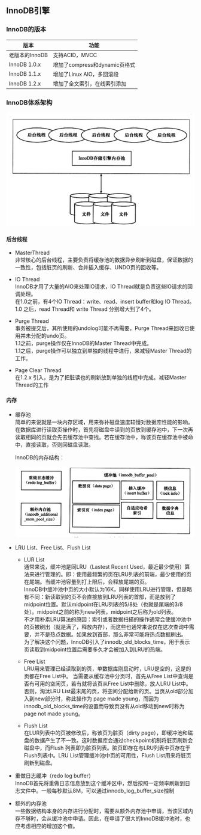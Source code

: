 ## InnoDB引擎

### InnoDB的版本

版本|功能
-|-
老版本的InnoDB|支持ACID，MVCC
InnoDB 1.0.x | 增加了compress和dynamic页格式
InnoDB 1.1.x | 增加了Linux AIO，多回滚段
InnoDB 1.2.x | 增加了全文索引，在线索引添加

### InnoDB体系架构

![InnoDB体系架构](./res/InnoDB体系架构.png)

#### 后台线程
- MasterThread  
    非常核心的后台线程，主要负责将缓存池的数据异步刷新到磁盘，保证数据的一致性，包括脏页的刷新、合并插入缓存、UNDO页的回收等。

- IO Thread  
    InnoDB才用了大量的AIO来处理IO请求，IO Thread就是负责这些IO请求的回调处理。  
    在1.0之前，有4个IO Thread：write、read、insert buffer和log IO Thread。  
    1.0 之后，read Thread和 write Thread 分别增大到了4个。

- Purge Thread  
    事务被提交后，其所使用的undolog可能不再需要，Purge Thread来回收已使用并未分配的undo页。  
    1.1之前，purge操作仅在InnoDB的Master Thread中完成。  
    1.1之后，purge操作可以独立到单独的线程中进行，来减轻Master Thread的工作。

- Page Clear Thread  
    在1.2.x 引入，是为了把脏读也的刷新放到单独的线程中完成。减轻Master Thread的工作

#### 内存
- 缓存池  
    简单的来说就是一块内存区域，用来弥补磁盘速度较慢对数据库性能的影响。在数据库进行读取页操作时，首先将磁盘中读到的页放到缓存池中，下一次再读取相同的页就会先去缓存池中查找。若在缓存池中，称该页在缓存池中被命中，直接读取，否则回磁盘读取。  

    InnoDB的内存结构：

    ![InnoDB的内存结构](./res/InnoDB的内存结构.png)

- LRU List、Free List、Flush List  
    - LUR List  
        通常来说，缓冲池是同LRU（Lastest Recent Used，最近最少使用）算法来进行管理的。即：使用最频繁的页在LRU列表的前端，最少使用的页在尾端。当缓冲池容量到打上限后，会释放尾端的页。  
        InnoDB中缓冲池中页的大小默认为16K，同样使用LRU进行管理，但是略有不同：新读取到的页不会直接放到LRU列表的首部，而是放到了midpoint位置。默认midpoint在LRU列表的5/8处（也就是尾端的3/8处）。midpoint之前的称为new列表，midpoint之后称为old列表。  
        不才用朴素LRU算法的原因：索引或者数据扫描的操作通常会使缓冲池中的页被刷出（就是满了，释放内存），而这些也通常来说仅在这次查询中需要，并不是热点数据。如果放到首部，那么非常可能将热点数据刷出。  
        为了解决这个问题，InnoDB引入了innodb_old_blocks_time，用于表示页读取到midpoint位置后需要多久才会被加入到LRU的热端。  
    
    - Free List  
        LRU用来管理已经读取到的页，单数据库刚启动时，LRU是空的，这是的页都在Free List中。
        当需要从缓存池中分页时，首先从Free List中查询是否有可用的空闲页，若有就将该页从Free List中删除，放人LRU List中。否则，淘汰LRU List最末尾的页，将空间分配给新的页。当页从old部分加入到new部分时，称此操作为 page made young，而因为 innodb_old_blocks_time的设置而导致页没有从old移动到new时称为 page not made young。

    - Flush List  
        在LUR列表中的页被修改后，称该页为脏页（dirty page），即缓冲池和磁盘的数据产生了不一致。这时数据库会通过checkpoint机制将脏页刷新会磁盘中，而Flush 列表即为脏页列表。脏页即存在与LRU列表中页存在于Flush列表中。LRU List管理缓冲池中页的可用性，Flush List用来将脏页刷新到磁盘。  

- 重做日志缓冲（redo log buffer）  
    InnoDB首先将重做日志信息放到这个缓冲区中，然后按照一定频率刷新到日志文件中。一般每秒默认8M，可以通过innodb_log_buffer_size控制

- 额外的内存池  
    一些数据结构本身的内存进行分配时，需要从额外内存池中申请，当该区域内存不够时，会从缓冲池中申请。因此，在申请了很大的InnoDB缓冲池时，也应考虑相应的增加这个值。  

